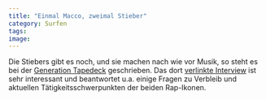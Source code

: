 ```yaml
---
title: "Einmal Macco, zweimal Stieber"
category: Surfen
tags: 
image: 
---
```


Die Stiebers gibt es noch, und sie machen nach wie vor Musik, so steht es bei der [Generation Tapedeck](http://generationtapedeck.blogspot.com/2008/10/mit-dem-bliiiick.html) geschrieben. Das dort [verlinkte Interview](http://www.rapblog.ch/2008/05/27/interview-mit-den-stieber-twins/) ist sehr interessant und beantwortet u.a. einige Fragen zu Verbleib und aktuellen Tätigkeitsschwerpunkten der beiden Rap-Ikonen.